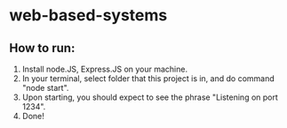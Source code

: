 # web-based-systems

## How to run:
1. Install node.JS, Express.JS on your machine.
2. In your terminal, select folder that this project is in, and do command "node start".
3. Upon starting, you should expect to see the phrase "Listening on port 1234".
4. Done!

